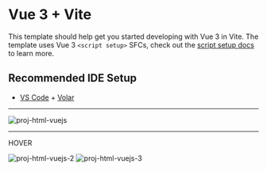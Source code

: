 # Vue 3 + Vite

This template should help get you started developing with Vue 3 in Vite. The template uses Vue 3 `<script setup>` SFCs, check out the [script setup docs](https://v3.vuejs.org/api/sfc-script-setup.html#sfc-script-setup) to learn more.

## Recommended IDE Setup

- [VS Code](https://code.visualstudio.com/) + [Volar](https://marketplace.visualstudio.com/items?itemName=Vue.volar)



-------------



![proj-html-vuejs](https://user-images.githubusercontent.com/36935960/216841321-4ff27f20-1841-4db2-8295-9f17c064cc3f.png)




-----

HOVER

![proj-html-vuejs-2](https://user-images.githubusercontent.com/36935960/216841328-4a2614fe-6096-4253-b895-d17849444339.png)
![proj-html-vuejs-3](https://user-images.githubusercontent.com/36935960/216841337-14cc9636-4197-4d90-8b07-ebe6da9cee74.png)
